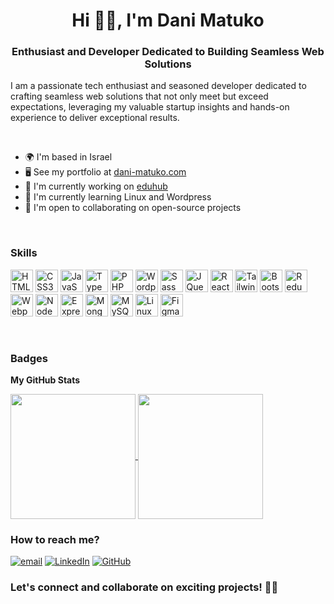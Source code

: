 <h1 align="center">Hi 👋🏾, I'm Dani Matuko</h1>
<h3 align="center">Enthusiast and Developer Dedicated to Building Seamless Web Solutions</h3>

I am a passionate tech enthusiast and seasoned developer dedicated to crafting seamless web solutions that not only meet but exceed expectations, leveraging my valuable startup insights and hands-on experience to deliver exceptional results.

<br/>

- 🌍 I'm based in Israel
- 🖥️ See my portfolio at [dani-matuko.com](https://www.dani-matuko.com/)
- 🚀 I'm currently working on [eduhub](https://github.com/danimatuko/eduhub)
- 🧠 I'm currently learning Linux and Wordpress
- 🤝 I'm open to collaborating on open-source projects

<br/>


### Skills
<p align="left">
<img src="https://raw.githubusercontent.com/danielcranney/readme-generator/main/public/icons/skills/html5-colored.svg" width="36" height="36" alt="HTML5" />
<img src="https://raw.githubusercontent.com/danielcranney/readme-generator/main/public/icons/skills/css3-colored.svg" width="36" height="36" alt="CSS3" />
<img src="https://raw.githubusercontent.com/danielcranney/readme-generator/main/public/icons/skills/javascript-colored.svg" width="36" height="36" alt="JavaScript" />
<img src="https://raw.githubusercontent.com/danielcranney/readme-generator/main/public/icons/skills/typescript-colored.svg" width="36" height="36" alt="TypeScript" />
<img src="https://raw.githubusercontent.com/danielcranney/readme-generator/main/public/icons/skills/php-colored.svg" width="36" height="36" alt="PHP" />
<img src="https://cdn-icons-png.flaticon.com/512/174/174881.png" width="36" height="36" alt="Wordpress" />
<img src="https://raw.githubusercontent.com/danielcranney/readme-generator/main/public/icons/skills/sass-colored.svg" width="36" height="36" alt="Sass" />
<img src="https://raw.githubusercontent.com/danielcranney/readme-generator/main/public/icons/skills/jquery-colored.svg" width="36" height="36" alt="JQuery" />
<img src="https://raw.githubusercontent.com/danielcranney/readme-generator/main/public/icons/skills/react-colored.svg" width="36" height="36" alt="React" />
<img src="https://raw.githubusercontent.com/danielcranney/readme-generator/main/public/icons/skills/tailwindcss-colored.svg" width="36" height="36" alt="TailwindCSS" />
<img src="https://raw.githubusercontent.com/danielcranney/readme-generator/main/public/icons/skills/bootstrap-colored.svg" width="36" height="36" alt="Bootstrap" />
<img src="https://raw.githubusercontent.com/danielcranney/readme-generator/main/public/icons/skills/redux-colored.svg" width="36" height="36" alt="Redux" />
<img src="https://raw.githubusercontent.com/danielcranney/readme-generator/main/public/icons/skills/webpack-colored.svg" width="36" height="36" alt="Webpack" />
<img src="https://raw.githubusercontent.com/danielcranney/readme-generator/main/public/icons/skills/nodejs-colored.svg" width="36" height="36" alt="NodeJS" />
<img src="https://raw.githubusercontent.com/danielcranney/readme-generator/main/public/icons/skills/express-colored.svg" width="36" height="36" alt="Express" />
<img src="https://raw.githubusercontent.com/danielcranney/readme-generator/main/public/icons/skills/mongodb-colored.svg" width="36" height="36" alt="MongoDB" />
<img src="https://raw.githubusercontent.com/danielcranney/readme-generator/main/public/icons/skills/mysql-colored.svg" width="36" height="36" alt="MySQL" />
<img src="https://raw.githubusercontent.com/danielcranney/readme-generator/main/public/icons/skills/linux-colored.svg" width="36" height="36" alt="Linux" />
<img src="https://raw.githubusercontent.com/danielcranney/readme-generator/main/public/icons/skills/figma-colored.svg" width="36" height="36" alt="Figma" />
</p>

<br/>

### Badges

<b>My GitHub Stats</b>

<a href="https://github.com/danimatuko/github-readme-stats">
  <img height=200 align="center" src="https://github-readme-stats.vercel.app/api?username=danimatuko" />
</a>
<a href="https://github.com/danimatuko/convoychat">
  <img height=200 align="center" src="https://github-readme-stats.vercel.app/api/top-langs?username=danimatuko&layout=compact&langs_count=8&card_width=320" />
</a>

<br/>

### How to reach me?

<span style="display: inline-block;">
  <a href="mailto:danimatuko@outlook.com" target="_blank">
    <img src="https://img.shields.io/badge/Gmail-D14836?style=for-the-badge&logo=gmail&logoColor=white" alt="email">
  </a>
</span>
<span style="display: inline-block;">
  <a href="https://www.linkedin.com/in/dani-matuko" target="_blank">
    <img src="https://img.shields.io/badge/LinkedIn-0077B5?style=for-the-badge&logo=linkedin&logoColor=white" alt="LinkedIn">
  </a>
</span>
<span style="display: inline-block;">
  <a href="https://www.github.com/danimatuko" target="_blank">
    <img src="https://img.shields.io/badge/github-%23121011.svg?style=for-the-badge&logo=github&logoColor=white" alt="GitHub">
  </a>
</span>

### Let's connect and collaborate on exciting projects! 👋🏾
